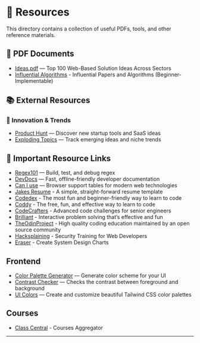 # 📁 Resources

This directory contains a collection of useful PDFs, tools, and other reference materials.

## 📄 PDF Documents

- [Ideas.pdf](https://github.com/3AM-Devs/resources/blob/main/docs/ideas/ideas-0525.pdf) — Top 100 Web-Based Solution Ideas Across Sectors
- [Influential Algorithms](https://github.com/3AM-Devs/resources/blob/main/docs/ideas/Influential%20Papers%20and%20Algorithms%20(Beginner-Implementable).pdf) - Influential Papers and Algorithms (Beginner-Implementable)

## 📚 External Resources

<!-- Add External Resouces like ebooks [licenced copy ready to distribute only] -->

### 🚀 Innovation & Trends

- [Product Hunt](https://www.producthunt.com/) — Discover new startup tools and SaaS ideas
- [Exploding Topics](https://explodingtopics.com/) — Track emerging ideas and niche trends

## 📌 Important Resource Links

- [Regex101](https://regex101.com/) — Build, test, and debug regex
- [DevDocs](https://devdocs.io/) — Fast, offline-friendly developer documentation
- [Can I use](https://caniuse.com/) — Browser support tables for modern web technologies
- [Jakes Resume](https://www.overleaf.com/latex/templates/jakes-resume/syzfjbzwjncs) - A simple, straight-forward resume template
- [Codedex](https://www.codedex.io/) - The most fun and beginner-friendly way to learn to code
- [Coddy](https://coddy.tech/) - The free, fun, and effective way to learn to code
- [CodeCrafters](https://codecrafters.io/) - Advanced code challenges for senior engineers
- [Brilliant](https://brilliant.org/) - Interactive problem solving that’s effective and fun
- [TheOdinProject](https://www.theodinproject.com/) - High quality coding education maintained by an open source community
- [Hacksplaining](https://www.hacksplaining.com/lessons) - Security Training for Web Developers
- [Eraser](https://app.eraser.io/) - Create System Design Charts

## Frontend

  - [Color Palette Generator](https://coolors.co/generate) — Generate color scheme for your UI
  - [Contrast Checker](https://coolors.co/contrast-checker/) — Checks the contrast between foreground and background
  - [UI Colors](https://uicolors.app/) — Create and customize beautiful Tailwind CSS color palettes


## Courses

- [Class Central](https://www.classcentral.com/) - Courses Aggregator

---
